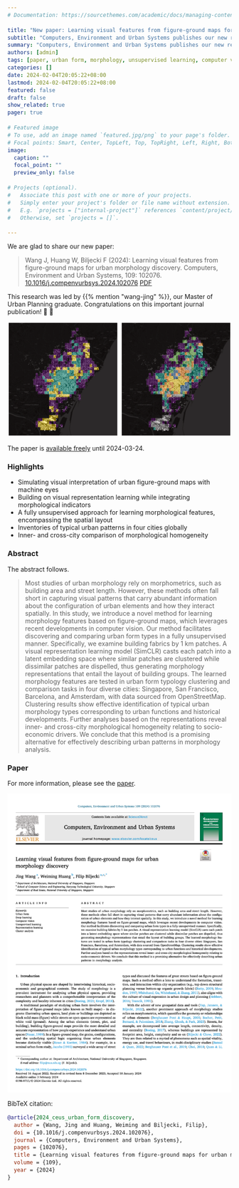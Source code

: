 ```yaml
---
# Documentation: https://sourcethemes.com/academic/docs/managing-content/

title: "New paper: Learning visual features from figure-ground maps for urban morphology discovery"
subtitle: "Computers, Environment and Urban Systems publishes our new research on using unsupervised machine learning in understanding the urban form."
summary: "Computers, Environment and Urban Systems publishes our new research on using unsupervised machine learning in understanding the urban form."
authors: [admin]
tags: [paper, urban form, morphology, unsupervised learning, computer vision]
categories: []
date: 2024-02-04T20:05:22+08:00
lastmod: 2024-02-04T20:05:22+08:00
featured: false
draft: false
show_related: true
pager: true

# Featured image
# To use, add an image named `featured.jpg/png` to your page's folder.
# Focal points: Smart, Center, TopLeft, Top, TopRight, Left, Right, BottomLeft, Bottom, BottomRight.
image:
  caption: ""
  focal_point: ""
  preview_only: false

# Projects (optional).
#   Associate this post with one or more of your projects.
#   Simply enter your project's folder or file name without extension.
#   E.g. `projects = ["internal-project"]` references `content/project/deep-learning/index.md`.
#   Otherwise, set `projects = []`.

---
```


We are glad to share our new paper:

> Wang J, Huang W, Biljecki F (2024): Learning visual features from figure-ground maps for urban morphology discovery. Computers, Environment and Urban Systems, 109: 102076. [<i class="ai ai-doi-square ai"></i> 10.1016/j.compenvurbsys.2024.102076](https://doi.org/10.1016/j.compenvurbsys.2024.102076) [<i class="far fa-file-pdf"></i> PDF](/publication/2024-ceus-urban-form-discovery/2024-ceus-urban-form-discovery.pdf)</i>

This research was led by {{% mention "wang-jing" %}}, our Master of Urban Planning graduate.
Congratulations on this important journal publication! :raised_hands: :clap:

![](1.png)

The paper is [available freely](https://authors.elsevier.com/a/1iXjH_4XYgisg5) until 2024-03-24.

### Highlights

+ Simulating visual interpretation of urban figure-ground maps with machine eyes
+ Building on visual representation learning while integrating morphological indicators
+ A fully unsupervised approach for learning morphological features, encompassing the spatial layout
+ Inventories of typical urban patterns in four cities globally
+ Inner- and cross-city comparison of morphological homogeneity

### Abstract

The abstract follows.

> Most studies of urban morphology rely on morphometrics, such as building area and street length. However, these methods often fall short in capturing visual patterns that carry abundant information about the configuration of urban elements and how they interact spatially. In this study, we introduce a novel method for learning morphology features based on figure-ground maps, which leverages recent developments in computer vision. Our method facilitates discovering and comparing urban form types in a fully unsupervised manner. Specifically, we examine building fabrics by 1 km patches. A visual representation learning model (SimCLR) casts each patch into a latent embedding space where similar patches are clustered while dissimilar patches are dispelled, thus generating morphology representations that entail the layout of building groups. The learned morphology features are tested in urban form typology clustering and comparison tasks in four diverse cities: Singapore, San Francisco, Barcelona, and Amsterdam, with data sourced from OpenStreetMap. Clustering results show effective identification of typical urban morphology types corresponding to urban functions and historical developments. Further analyses based on the representations reveal inner- and cross-city morphological homogeneity relating to socio-economic drivers. We conclude that this method is a promising alternative for effectively describing urban patterns in morphology analysis.

### Paper 

For more information, please see the [paper](/publication/2024-ceus-urban-form-discovery/).

[![](page-one.png)](/publication/2024-ceus-urban-form-discovery/)

BibTeX citation:
```bibtex
@article{2024_ceus_urban_form_discovery,
  author = {Wang, Jing and Huang, Weiming and Biljecki, Filip},
  doi = {10.1016/j.compenvurbsys.2024.102076},
  journal = {Computers, Environment and Urban Systems},
  pages = {102076},
  title = {Learning visual features from figure-ground maps for urban morphology discovery},
  volume = {109},
  year = {2024}
}
```
